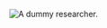 ![A dummy researcher.](https://res.cloudinary.com/dphwvlm3x/image/upload/v1599978112/final_readme_tz4uih.jpg)



<!--
### Hi there 👋
**atoxcode/atoxcode** is a ✨ _special_ ✨ repository because its `README.md` (this file) appears on your GitHub profile.

Here are some ideas to get you started:

- 🔭 I’m currently working on ...
- 🌱 I’m currently learning ...
- 👯 I’m looking to collaborate on ...
- 🤔 I’m looking for help with ...
- 💬 Ask me about ...
- 📫 How to reach me: ...
- 😄 Pronouns: ...
- ⚡ Fun fact: ...
-->
